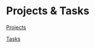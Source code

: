 # Projects & Tasks

[Projects](Projects%20&%20Tasks%20139faa2a7b8a803caa54eb4353ba7c2f/Projects%20139faa2a7b8a813db6e2d5f312d420a8.csv)

[Tasks](Projects%20&%20Tasks%20139faa2a7b8a803caa54eb4353ba7c2f/Tasks%20139faa2a7b8a815d83cccd18b00fc986.csv)